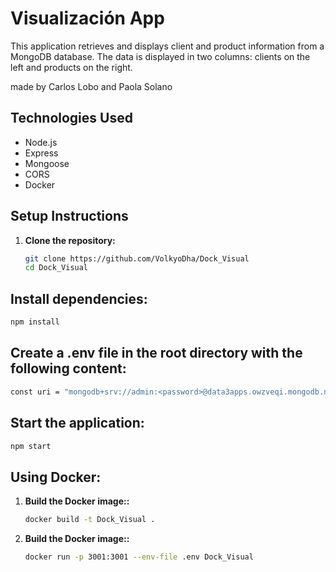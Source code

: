 
# Visualización App


This application retrieves and displays client and product information from a MongoDB database. The data is displayed in two columns: clients on the left and products on the right.

made by Carlos Lobo and Paola Solano

## Technologies Used

- Node.js
- Express
- Mongoose
- CORS
- Docker

## Setup Instructions

1. **Clone the repository:**

   ```bash
   git clone https://github.com/VolkyoDha/Dock_Visual
   cd Dock_Visual
   ```

## Install dependencies:

   ```bash
   npm install
   ```

## Create a .env file in the root directory with the following content:

   ```bash
   const uri = "mongodb+srv://admin:<password>@data3apps.owzveqi.mongodb.net/?appName=Data3apps";
   ```

## Start the application:

   ```bash
   npm start
   ```

## Using Docker:
1. **Build the Docker image::**
   
   ```bash
   docker build -t Dock_Visual .
   ```

2. **Build the Docker image::**
   
   ```bash
   docker run -p 3001:3001 --env-file .env Dock_Visual
   ```
